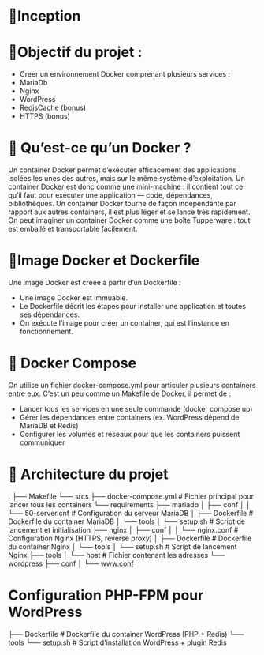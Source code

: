 # 🔹Inception

# 🔹Objectif du projet :

- Creer un environnement Docker comprenant plusieurs services :
-  MariaDb
-  Nginx
-  WordPress
-  RedisCache (bonus)
-  HTTPS (bonus)

# 🔹 Qu’est-ce qu’un Docker ?

Un container Docker permet d’exécuter efficacement des applications isolées les unes des autres, mais sur le même système d’exploitation.
Un container Docker est donc comme une mini-machine : il contient tout ce qu’il faut pour exécuter une application — code, dépendances, bibliothèques.
Un container Docker tourne de façon indépendante par rapport aux autres containers, il est plus léger et se lance très rapidement.
On peut imaginer un container Docker comme une boîte Tupperware : tout est emballé et transportable facilement.

# 🔹Image Docker et Dockerfile

Une image Docker est créée à partir d’un Dockerfile :

- Une image Docker est immuable.
- Le Dockerfile décrit les étapes pour installer une application et toutes ses dépendances.
- On exécute l’image pour créer un container, qui est l’instance en fonctionnement.

# 🔹 Docker Compose

On utilise un fichier docker-compose.yml pour articuler plusieurs containers entre eux.
C’est un peu comme un Makefile de Docker, il permet de :

- Lancer tous les services en une seule commande (docker compose up)
- Gérer les dépendances entre containers (ex. WordPress dépend de MariaDB et Redis)
- Configurer les volumes et réseaux pour que les containers puissent communiquer

# 🔹 Architecture du projet

.
├── Makefile
└── srcs
├── docker-compose.yml # Fichier principal pour lancer tous les containers
└── requirements
├── mariadb
│ ├── conf
│ │ └── 50-server.cnf # Configuration du serveur MariaDB
│ ├── Dockerfile # Dockerfile du container MariaDB
│ └── tools
│ └── setup.sh # Script de lancement et initialisation
├── nginx
│ ├── conf
│ │ └── nginx.conf # Configuration Nginx (HTTPS, reverse proxy)
│ ├── Dockerfile # Dockerfile du container Nginx
│ └── tools
│ └── setup.sh # Script de lancement Nginx
├── tools
│ └── host # Fichier contenant les adresses
└── wordpress
├── conf
│ └── www.conf
# Configuration PHP-FPM pour WordPress
├── Dockerfile # Dockerfile du container WordPress (PHP + Redis)
└── tools
└── setup.sh # Script d'installation WordPress + plugin Redis

